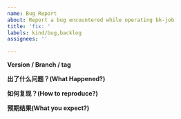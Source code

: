 ```yaml
---
name: Bug Report
about: Report a bug encountered while operating bk-job
title: 'fix: '
labels: kind/bug,backlog
assignees: ''

---
```


**Version / Branch / tag**


**出了什么问题？(What Happened?)**


**如何复现？(How to reproduce?)**


**预期结果(What you expect?)**
